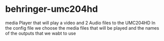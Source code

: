 # behringer-umc204hd
media Player that will play a video and 2 Audio files to the UMC204HD
In the config file we choose the media files that will be played and the names of the outputs that we wabt to use
